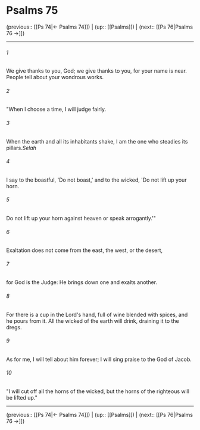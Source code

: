 # Psalms 75

(previous:: [[Ps 74|← Psalms 74]]) | (up:: [[Psalms]]) | (next:: [[Ps 76|Psalms 76 →]])

***


###### 1 
We give thanks to you, God; we give thanks to you, for your name is near. People tell about your wondrous works. 

###### 2 
"When I choose a time, I will judge fairly. 

###### 3 
When the earth and all its inhabitants shake, I am the one who steadies its pillars._Selah_ 

###### 4 
I say to the boastful, 'Do not boast,' and to the wicked, 'Do not lift up your horn. 

###### 5 
Do not lift up your horn against heaven or speak arrogantly.'" 

###### 6 
Exaltation does not come from the east, the west, or the desert, 

###### 7 
for God is the Judge: He brings down one and exalts another. 

###### 8 
For there is a cup in the Lord's hand, full of wine blended with spices, and he pours from it. All the wicked of the earth will drink, draining it to the dregs. 

###### 9 
As for me, I will tell about him forever; I will sing praise to the God of Jacob. 

###### 10 
"I will cut off all the horns of the wicked, but the horns of the righteous will be lifted up."

***

(previous:: [[Ps 74|← Psalms 74]]) | (up:: [[Psalms]]) | (next:: [[Ps 76|Psalms 76 →]])
